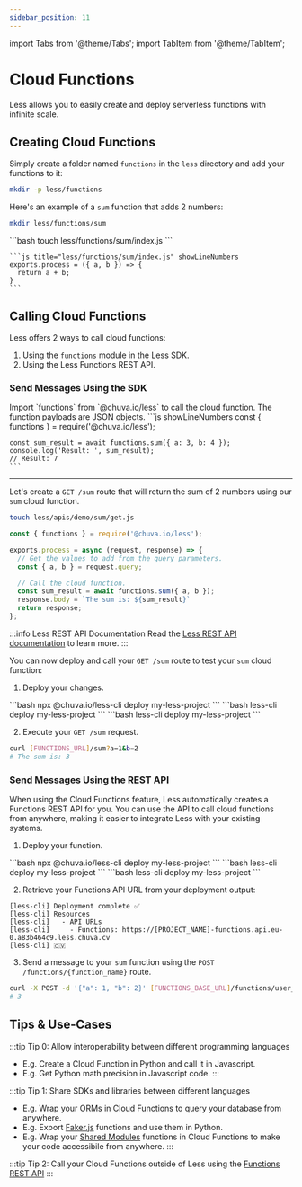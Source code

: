 ```yaml
---
sidebar_position: 11
---
```


import Tabs from '@theme/Tabs';
import TabItem from '@theme/TabItem';

# Cloud Functions

Less allows you to easily create and deploy serverless functions with infinite scale.

## Creating Cloud Functions
Simply create a folder named `functions` in the `less` directory and add your functions to it:
```bash
mkdir -p less/functions
```

Here's an example of a `sum` function that adds 2 numbers:
```bash
mkdir less/functions/sum
```

<Tabs>
  <TabItem value="nodejs" label="Node.js">
    ```bash
    touch less/functions/sum/index.js
    ```
    
    ```js title="less/functions/sum/index.js" showLineNumbers
    exports.process = ({ a, b }) => {
      return a + b;
    }
    ```
  </TabItem>
  
</Tabs>

## Calling Cloud Functions
Less offers 2 ways to call cloud functions:
1. Using the `functions` module in the Less SDK.
2. Using the Less Functions REST API.

### Send Messages Using the SDK
<Tabs>
  <TabItem value="nodejs" label="Node.js">
    Import `functions` from `@chuva.io/less` to call the cloud function. The function payloads are JSON objects.
    ```js showLineNumbers
    const { functions } = require('@chuva.io/less');

    const sum_result = await functions.sum({ a: 3, b: 4 });
    console.log('Result: ', sum_result);
    // Result: 7
    ```
  </TabItem>
  
</Tabs>

---

Let's create a `GET /sum` route that will return the sum of 2 numbers using our `sum` cloud function.
<Tabs groupId="programming-language" queryString="programming-language">
  <TabItem value="nodejs" label="Node.js">
  ```bash
  touch less/apis/demo/sum/get.js
  ```
  
  ```js {1,8} title="less/apis/demo/sum/get.js" showLineNumbers
  const { functions } = require('@chuva.io/less');

  exports.process = async (request, response) => {
    // Get the values to add from the query parameters.
    const { a, b } = request.query;

    // Call the cloud function.
    const sum_result = await functions.sum({ a, b });
    response.body = `The sum is: ${sum_result}`
    return response;
  };
  ```
  </TabItem>

</Tabs>

:::info Less REST API Documentation
Read the [Less REST API documentation](/rest-apis) to learn more.
:::

You can now deploy and call your `GET /sum` route to test your `sum` cloud function:

1. Deploy your changes.
<Tabs groupId="package-manager" queryString="package-manager">

  <TabItem value="npx" label="npx">
    ```bash
    npx @chuva.io/less-cli deploy my-less-project
    ```
  </TabItem>

  <TabItem value="npm" label="npm">
    ```bash
    less-cli deploy my-less-project
    ```
  </TabItem>

  <TabItem value="yarn" label="yarn">
    ```bash
    less-cli deploy my-less-project
    ```
  </TabItem>

</Tabs>

2. Execute your `GET /sum` request.
```bash
curl [FUNCTIONS_URL]/sum?a=1&b=2
# The sum is: 3
```

### Send Messages Using the REST API
When using the Cloud Functions feature, Less automatically creates a Functions REST API for you. You can use the API to call cloud functions from anywhere, making it easier to integrate Less with your existing systems.

1. Deploy your function.
<Tabs groupId="package-manager" queryString="package-manager">

  <TabItem value="npx" label="npx">
    ```bash
    npx @chuva.io/less-cli deploy my-less-project
    ```
  </TabItem>

  <TabItem value="npm" label="npm">
    ```bash
    less-cli deploy my-less-project
    ```
  </TabItem>

  <TabItem value="yarn" label="yarn">
    ```bash
    less-cli deploy my-less-project
    ```
  </TabItem>

</Tabs>

2. Retrieve your Functions API URL from your deployment output:
```
[less-cli] Deployment complete ✅
[less-cli] Resources
[less-cli]   - API URLs
[less-cli]     - Functions: https://[PROJECT_NAME]-functions.api.eu-0.a83b464c9.less.chuva.cv
[less-cli] 🇨🇻
```

3. Send a message to your `sum` function using the `POST /functions/{function_name}` route.
```bash
curl -X POST -d '{"a": 1, "b": 2}' [FUNCTIONS_BASE_URL]/functions/user_created
# 3
```

## Tips & Use-Cases

:::tip Tip 0: Allow interoperability between different programming languages
- E.g. Create a Cloud Function in Python and call it in Javascript.
- E.g. Get Python math precision in Javascript code.
:::

:::tip Tip 1: Share SDKs and libraries between different languages
- E.g. Wrap your ORMs in Cloud Functions to query your database from anywhere.
- E.g. Export [Faker.js](https://fakerjs.dev) functions and use them in Python.
- E.g. Wrap your [Shared Modules](/shared-modules) functions in Cloud Functions to make your code accessibile from anywhere.
:::

:::tip Tip 2: Call your Cloud Functions outside of Less using the [Functions REST API](http://localhost:3000/cloud-functions#send-messages-using-the-rest-api)
:::

